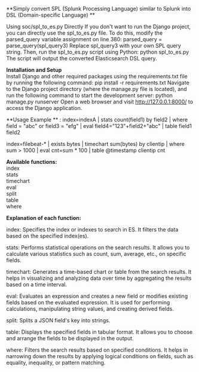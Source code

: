 **Simply convert SPL (Splunk Processing Language) similar to Splunk into
DSL (Domain-specific Language) **

Using soc/spl_to_es.py Directly If you don't want to run the Django
project,  
you can directly use the spl_to_es.py file. To do this, modify the
parsed_query variable assignment on line 380: parsed_query =
parse_query(spl_query3) Replace spl_query3 with your own SPL query
string. Then, run the spl_to_es.py script using Python: python
spl_to_es.py The script will output the converted Elasticsearch DSL
query.


**Installation and Setup**  
Install Django and other required packages using the requirements.txt
file by running the following command: pip install -r requirements.txt
Navigate to the Django project directory (where the manage.py file is
located), and run the following command to start the development server:
python manage.py runserver Open a web browser and visit
http://127.0.0.1:8000/ to access the Django application.


**Usage Example **
: index=indexA | stats count(field1) by field2 | where field = "abc" or
field3 = "efg" | eval field4="123"+field2+"abc" | table field1 field2

index=filebeat-* | exists bytes | timechart sum(bytes) by clientip |
where sum > 1000 | eval cnt=sum * 100 | table @timestamp clientip cnt


**Available functions:**  
index  
stats  
timechart  
eval  
split  
table  
where


**Explanation of each function:**

index: Specifies the index or indexes to search in ES. It filters the
data based on the specified index(es).

stats: Performs statistical operations on the search results. It allows
you to calculate various statistics such as count, sum, average, etc.,
on specific fields.

timechart: Generates a time-based chart or table from the search
results. It helps in visualizing and analyzing data over time by
aggregating the results based on a time interval.

eval: Evaluates an expression and creates a new field or modifies
existing fields based on the evaluated expression. It is used for
performing calculations, manipulating string values, and creating
derived fields.

split: Splits a JSON field's key into strings.

table: Displays the specified fields in tabular format. It allows you to
choose and arrange the fields to be displayed in the output.

where: Filters the search results based on specified conditions. It
helps in narrowing down the results by applying logical conditions on
fields, such as equality, inequality, or pattern matching.
